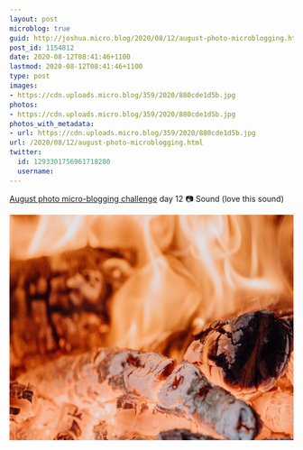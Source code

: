 ```yaml
---
layout: post
microblog: true
guid: http://joshua.micro.blog/2020/08/12/august-photo-microblogging.html
post_id: 1154812
date: 2020-08-12T08:41:46+1100
lastmod: 2020-08-12T08:41:46+1100
type: post
images:
- https://cdn.uploads.micro.blog/359/2020/880cde1d5b.jpg
photos:
- https://cdn.uploads.micro.blog/359/2020/880cde1d5b.jpg
photos_with_metadata:
- url: https://cdn.uploads.micro.blog/359/2020/880cde1d5b.jpg
url: /2020/08/12/august-photo-microblogging.html
twitter:
  id: 1293301756961718280
  username: 
---
```

[August photo micro-blogging challenge](https://micro.welltempered.net/2020/07/23/august-photoblogging-challenge.html) day 12 📷 Sound (love this sound)

<img src="uploads/2020/880cde1d5b.jpg" width="600" height="400" alt="" />
